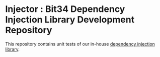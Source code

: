 # **Injector : Bit34 Dependency Injection Library Development Repository**

This repository contains unit tests of our in-house [dependency injection library](https://github.com/bit34/Bit34-Injector).
